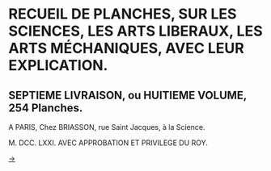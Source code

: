 RECUEIL DE PLANCHES, SUR LES SCIENCES, LES ARTS LIBERAUX, LES ARTS MÉCHANIQUES, AVEC LEUR EXPLICATION.
======================================================================================================

SEPTIEME LIVRAISON, ou HUITIEME VOLUME, 254 Planches.
-----------------------------------------------------

A PARIS, Chez BRIASSON, rue Saint Jacques, à la Science.

M. DCC. LXXI. AVEC APPROBATION ET PRIVILEGE DU ROY.


[->](02-Certificat_de_l'Académie.md)
